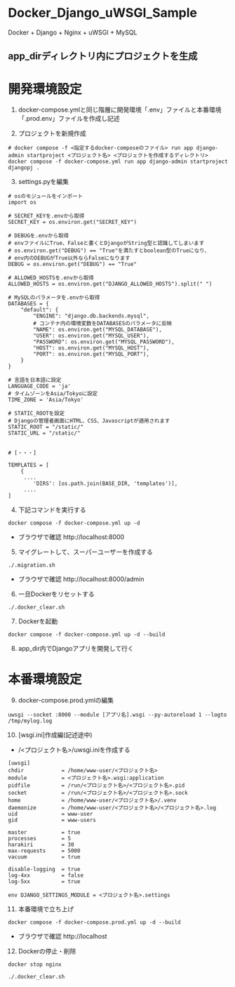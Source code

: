 # Docker_Django_uWSGI_Sample
Docker + Django + Nginx + uWSGI + MySQL

## 
## app_dirディレクトリ内にプロジェクトを生成
# 
# 開発環境設定
1. docker-compose.ymlと同じ階層に開発環境「.env」ファイルと本番環境「.prod.env」ファイルを作成し記述


2. プロジェクトを新規作成
```
# docker compose -f <指定するdocker-composeのファイル> run app django-admin startproject <プロジェクト名> <プロジェクトを作成するディレクトリ>
docker compose -f docker-compose.yml run app django-admin startproject djangopj .
```


3. settings.pyを編集
```
# osのモジュールをインポート
import os

# SECRET_KEYを.envから取得
SECRET_KEY = os.environ.get("SECRET_KEY")

# DEBUGを.envから取得
# envファイルにTrue、Falseと書くとDjangoがString型と認識してしまいます
# os.environ.get("DEBUG") == "True"を満たすとboolean型のTrueになり、
# env内のDEBUGがTrue以外ならFalseになります
DEBUG = os.environ.get("DEBUG") == "True"

# ALLOWED_HOSTSを.envから取得
ALLOWED_HOSTS = os.environ.get("DJANGO_ALLOWED_HOSTS").split(" ")

# MySQLのパラメータを.envから取得
DATABASES = {
    "default": {
        "ENGINE": "django.db.backends.mysql",
        # コンテナ内の環境変数をDATABASESのパラメータに反映
        "NAME": os.environ.get("MYSQL_DATABASE"),
        "USER": os.environ.get("MYSQL_USER"),
        "PASSWORD": os.environ.get("MYSQL_PASSWORD"),
        "HOST": os.environ.get("MYSQL_HOST"),
        "PORT": os.environ.get("MYSQL_PORT"),
    }
}

# 言語を日本語に設定
LANGUAGE_CODE = 'ja'
# タイムゾーンをAsia/Tokyoに設定
TIME_ZONE = 'Asia/Tokyo'

# STATIC_ROOTを設定
# Djangoの管理者画面にHTML、CSS、Javascriptが適用されます
STATIC_ROOT = "/static/"
STATIC_URL = "/static/"


# [・・・]

TEMPLATES = [
    {
     ....
        'DIRS': [os.path.join(BASE_DIR, 'templates')],
     ....
]

```


4. 下記コマンドを実行する
```
docker compose -f docker-compose.yml up -d
```

* ブラウザで確認
http://localhost:8000


5. マイグレートして、スーパーユーザーを作成する
```
./.migration.sh
```


* ブラウザで確認
http://localhost:8000/admin


6. 一旦Dockerをリセットする
```
./.docker_clear.sh
```


7. Dockerを起動
```
docker compose -f docker-compose.yml up -d --build
```


8. app_dir内でDjangoアプリを開発して行く


# 本番環境設定
9. docker-compose.prod.ymlの編集
```
uwsgi --socket :8000 --module [アプリ名].wsgi --py-autoreload 1 --logto /tmp/mylog.log
```


10. [wsgi.ini]作成編(記述途中)
* /<プロジェクト名>/uwsgi.iniを作成する
```
[uwsgi]
chdir            = /home/www-user/<プロジェクト名>
module           = <プロジェクト名>.wsgi:application
pidfile          = /run/<プロジェクト名>/<プロジェクト名>.pid
socket           = /run/<プロジェクト名>/<プロジェクト名>.sock
home             = /home/www-user/<プロジェクト名>/.venv
daemonize        = /home/www-user/<プロジェクト名>/<プロジェクト名>.log
uid              = www-user
gid              = www-users

master           = true
processes        = 5
harakiri         = 30
max-requests     = 5000
vacuum           = true

disable-logging  = true
log-4xx          = false
log-5xx          = true

env DJANGO_SETTINGS_MODULE = <プロジェクト名>.settings
```



11. 本番環境で立ち上げ
```
docker compose -f docker-compose.prod.yml up -d --build
```


* ブラウザで確認
http://localhost


12. Dockerの停止・削除
```
docker stop nginx

./.docker_clear.sh

```